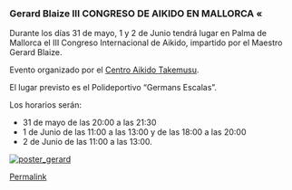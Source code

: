 <!---   
description: Gerard Blaize III CONGRESO DE AIKIDO EN MALLORCA   
date: 2013-04-02        
comments: true  
layout: post  
categories:  
- aikido   
tags:  
- cursos  
--->  


### Gerard Blaize III CONGRESO DE AIKIDO EN MALLORCA « 



Durante los días 31 de mayo, 1 y 2 de Junio tendrá lugar en Palma de Mallorca el III Congreso Internacional de Aikido, impartido por el Maestro Gerard Blaize.  

Evento organizado por el [Centro Aikido Takemusu](http://aikidoinca.com).   

El lugar previsto es el Polideportivo “Germans Escalas”.  

Los horarios serán:  
  
+ 31 de mayo de las 20:00 a las 21:30 
+ 1 de Junio de las 11:00 a las 13:00 y de las 18:00 a las 20:00 
+ 2 de Junio de las 11:00 a las 13:00.  

[![poster_gerard]][poster_grande]


[Permalink](http://www.aikidoinca.com/2013/02/iii-congreso-internacional-de-aikido-en-mallorca/ "Permalink to III CONGRESO DE AIKIDO EN MALLORCA « Centro Aikido Takemusu")

[poster_gerard]:http://d.pr/i/Qz8i+
[poster_grande]:http://d.pr/i/jHIZ+